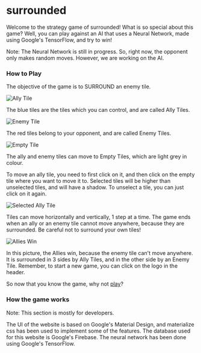 # surrounded

Welcome to the strategy game of surrounded! What is so special about this game? Well, you can play against an AI that uses a 
Neural Network, made using Google's TensorFlow, and try to win!

Note: The Neural Network is still in progress. So, right now, the opponent only makes random moves. However, we are working on the AI.

### How to Play
The objective of the game is to SURROUND an enemy tile.

![Ally Tile](https://surrounded.herokuapp.com/images/ally_tile.png)

The blue tiles are the tiles which you can control, and are called Ally Tiles.

![Enemy Tile](https://surrounded.herokuapp.com/images/enemy_tile.png)

The red tiles belong to your opponent, and are called Enemy Tiles.

![Empty Tile](https://surrounded.herokuapp.com/images/empty_tile.png)

The ally and enemy tiles can move to Empty Tiles, which are light grey in colour.

To move an ally tile, you need to first click on it, and then click on the empty tile where you want 
to move it to. Selected tiles will be higher than unselected tiles, and will have a shadow. To unselect 
a tile, you can just click on it again.

![Selected Ally Tile](https://surrounded.herokuapp.com/images/selected_ally_tile.png)

Tiles can move horizontally and vertically, 1 step at a time. The game ends when an ally or an enemy tile 
cannot move anywhere, because they are surrounded. Be careful not to surround your own tiles!

![Allies Win](https://surrounded.herokuapp.com/images/ally_wins.png)

In this picture, the Allies win, because the enemy tile can't move anywhere. It is surrounded in 3 sides by Ally Tiles, 
and in the other side by an Enemy Tile. Remember, to start a new game, you can click on the logo in the header.


So now that you know the game, why not [play](https://surrounded.herokuapp.com)?

### How the game works

Note: This section is mostly for developers.

The UI of the website is based on Google's Material Design, and materialize css has been used to
implement some of the features. The database used for this website is Google's Firebase. The neural 
network has been done using Google's TensorFlow.
